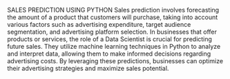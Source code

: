 SALES PREDICTION USING PYTHON
Sales prediction involves forecasting the amount of a product that customers will purchase, taking into account
various factors such as advertising expenditure, target audience segmentation, and advertising platform selection.
In businesses that offer products or services, the role of a Data Scientist is crucial for predicting future sales.
They utilize machine learning techniques in Python to analyze and interpret data, allowing them to make informed
decisions regarding advertising costs. By leveraging these predictions, businesses can optimize their advertising
strategies and maximize sales potential.
